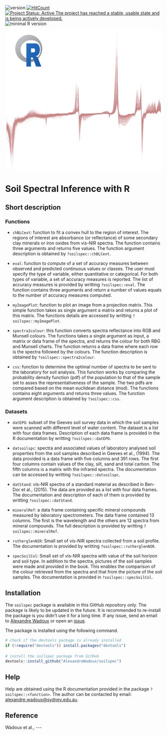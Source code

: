![version](https://img.shields.io/badge/version-0.1.0-blue)
[![HitCount](http://hits.dwyl.com/{AlexandreWadoux}/{soilspec}.svg)](http://hits.dwyl.com/{AlexandreWadoux}/{soilspec})
[![Project Status: Active The project has reached a stable, usable state and is being actively developed.](https://www.repostatus.org/badges/latest/active.svg)](https://www.repostatus.org/#active)
![minimal R version](https://img.shields.io/badge/R%3E%3D-3.2.4-6666ff.svg)


<a href="url"><img src="https://github.com/AlexandreWadoux/soilspec/blob/master/drawing.png" align="center" height="450" width="900" ></a>

# Soil Spectral Inference with R

## Short description
### Functions

* `chBLCext`: function to fit a convex hull to the region of interest. The regions of interest are absorbance (or reflectance) of some secondary clay minerals or iron oxides from vis-NIR spectra. The function contains three arguments and returns five values. The function argument description is obtained by `?soilspec::chBLCext`.

* `eval`: function to compute of a set of accuracy measures between observed and predicted continuous values or classes. The user must specify the type of variable, either quantitative or categorical. For both types of variable, a set of accuracy measures is reported. The list of accuracy measures is provided by writting `?soilspec::eval`. The function contains three arguments and return a number of values equals to the number of accuracy measures computed. 

* `myImagePlot`: function to plot an image from a projection matrix. This simple function takes as single argument a matrix and returns a plot of this matrix. The functions details are accessed by writting `?soilspec::myImagePlot`.

* `spectra2colour`: this function converts spectra reflectance into RGB and Munsell colours. The functions takes a single argument as input, a matrix or data frame of the spectra, and returns the colour for both RBG and Munsell charts. The function returns a data frame where each row is the spectra followed by the colours. The function description is obtained by `?soilspec::spectra2colour`.

* `css`: function to determine the optimal number of spectra to be sent to the laboratory for soil analysis. This function works by comparing the probability density function (pdf) of the population to that of the sample set to asses the representativeness of the sample. The two pdfs are compared based on the mean euclidean distance (msd). The functions contains eight arguments and returns three values. The function argument description is obtained by `?soilspec::css`. 

### Datasets

* `datEPO`: subset of the Geeves soil survey data in which the soil samples were scanned with different level of water content. The dataset is a list with four data frames. Description of each data frame is provided in the R documentation by writting `?soilspec::datEPO`.  

* `datsoilspc`: spectra and associated values of laboratory analysed soil properties from the soil samples described in Geeves et al., (1994). The data provided is a data frame with five columns and 391 rows. The first four columns contain values of the clay, silt, sand and total carbon. The fifth columns is a matrix with the infrared spectra. The documentation can be accessed by writting `?soilspec::datsoilspc`. 

* `datStand`: vis-NIR spectra of a standard material as described in Ben-Dor et al., (2015). The data are provided as a list with four data frames. The documentation and description of each of them is provided by writting `?soilspec::datStand`. 

* `mineralRef`: a data frame containing specific mineral compounds measured by laboratory spectrometers. The data frame contained 13 columns. The first is the wavelength and the others are 12 spectra from mineral compounds. The full description is provided by writting `?soilspec::mineralRef`. 

* `rutherglenNIR`: Small set of vis-NIR spectra collected from a soil profile. The documentation is provided by writting `?soilspec::rutherglenNIR`. 

* `specSoilCol`: Small set of vis-NIR spectra with value of the soil horizon and soil type. In addition to the spectra, pictures of the soil samples were made and provided in the book. This enables the comparison of the colour retrieved from the spectra and that from the picture of the soil samples. The documentation is provided in `?soilspec::specSoilCol`. 

## Installation
The `soilspec` package is available in this GitHub repository only. The package is likely to be updated in the future. It is recommended to re-install the package is you didn't use it for a long time. If any issue, send an email to [Alexandre Wadoux](mailto:alexandre.wadoux@sydney.edu.au) or open an [issue](https://github.com/AlexandreWadoux/soilspec/issues). 

The package is installed using the following command. 
```R
# check if the devtools package is already installed
if (!require("devtools")) install.packages("devtools")

# install the soilspec package from GitHub
devtools::install_github("AlexandreWadoux/soilspec")
```

## Help
Help are obtained using the R documentation provided in the package `?soilspec::<function>`. 
The author can be contacted by email: alexandre.wadoux@sydney.edu.au. 

## Reference
Wadoux et al., ---
